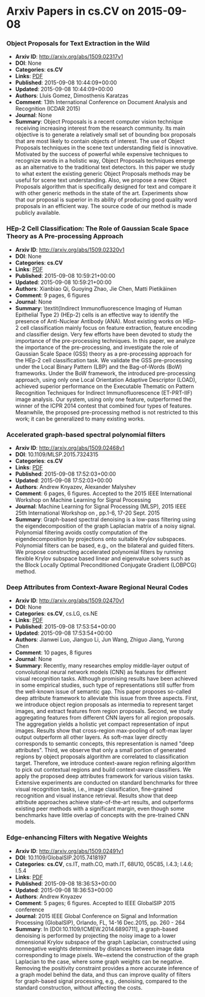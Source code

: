 # Arxiv Papers in cs.CV on 2015-09-08
### Object Proposals for Text Extraction in the Wild
- **Arxiv ID**: http://arxiv.org/abs/1509.02317v1
- **DOI**: None
- **Categories**: **cs.CV**
- **Links**: [PDF](http://arxiv.org/pdf/1509.02317v1)
- **Published**: 2015-09-08 10:44:09+00:00
- **Updated**: 2015-09-08 10:44:09+00:00
- **Authors**: Lluis Gomez, Dimosthenis Karatzas
- **Comment**: 13th International Conference on Document Analysis and Recognition
  (ICDAR 2015)
- **Journal**: None
- **Summary**: Object Proposals is a recent computer vision technique receiving increasing interest from the research community. Its main objective is to generate a relatively small set of bounding box proposals that are most likely to contain objects of interest. The use of Object Proposals techniques in the scene text understanding field is innovative. Motivated by the success of powerful while expensive techniques to recognize words in a holistic way, Object Proposals techniques emerge as an alternative to the traditional text detectors.   In this paper we study to what extent the existing generic Object Proposals methods may be useful for scene text understanding. Also, we propose a new Object Proposals algorithm that is specifically designed for text and compare it with other generic methods in the state of the art. Experiments show that our proposal is superior in its ability of producing good quality word proposals in an efficient way. The source code of our method is made publicly available.



### HEp-2 Cell Classification: The Role of Gaussian Scale Space Theory as A Pre-processing Approach
- **Arxiv ID**: http://arxiv.org/abs/1509.02320v1
- **DOI**: None
- **Categories**: **cs.CV**
- **Links**: [PDF](http://arxiv.org/pdf/1509.02320v1)
- **Published**: 2015-09-08 10:59:21+00:00
- **Updated**: 2015-09-08 10:59:21+00:00
- **Authors**: Xianbiao Qi, Guoying Zhao, Jie Chen, Matti Pietikäinen
- **Comment**: 9 pages, 6 figures
- **Journal**: None
- **Summary**: \textit{Indirect Immunofluorescence Imaging of Human Epithelial Type 2} (HEp-2) cells is an effective way to identify the presence of Anti-Nuclear Antibody (ANA). Most existing works on HEp-2 cell classification mainly focus on feature extraction, feature encoding and classifier design. Very few efforts have been devoted to study the importance of the pre-processing techniques. In this paper, we analyze the importance of the pre-processing, and investigate the role of Gaussian Scale Space (GSS) theory as a pre-processing approach for the HEp-2 cell classification task. We validate the GSS pre-processing under the Local Binary Pattern (LBP) and the Bag-of-Words (BoW) frameworks. Under the BoW framework, the introduced pre-processing approach, using only one Local Orientation Adaptive Descriptor (LOAD), achieved superior performance on the Executable Thematic on Pattern Recognition Techniques for Indirect Immunofluorescence (ET-PRT-IIF) image analysis. Our system, using only one feature, outperformed the winner of the ICPR 2014 contest that combined four types of features. Meanwhile, the proposed pre-processing method is not restricted to this work; it can be generalized to many existing works.



### Accelerated graph-based spectral polynomial filters
- **Arxiv ID**: http://arxiv.org/abs/1509.02468v1
- **DOI**: 10.1109/MLSP.2015.7324315
- **Categories**: **cs.CV**
- **Links**: [PDF](http://arxiv.org/pdf/1509.02468v1)
- **Published**: 2015-09-08 17:52:03+00:00
- **Updated**: 2015-09-08 17:52:03+00:00
- **Authors**: Andrew Knyazev, Alexander Malyshev
- **Comment**: 6 pages, 6 figures. Accepted to the 2015 IEEE International Workshop
  on Machine Learning for Signal Processing
- **Journal**: Machine Learning for Signal Processing (MLSP), 2015 IEEE 25th
  International Workshop on , pp.1-6, 17-20 Sept. 2015
- **Summary**: Graph-based spectral denoising is a low-pass filtering using the eigendecomposition of the graph Laplacian matrix of a noisy signal. Polynomial filtering avoids costly computation of the eigendecomposition by projections onto suitable Krylov subspaces. Polynomial filters can be based, e.g., on the bilateral and guided filters. We propose constructing accelerated polynomial filters by running flexible Krylov subspace based linear and eigenvalue solvers such as the Block Locally Optimal Preconditioned Conjugate Gradient (LOBPCG) method.



### Deep Attributes from Context-Aware Regional Neural Codes
- **Arxiv ID**: http://arxiv.org/abs/1509.02470v1
- **DOI**: None
- **Categories**: **cs.CV**, cs.LG, cs.NE
- **Links**: [PDF](http://arxiv.org/pdf/1509.02470v1)
- **Published**: 2015-09-08 17:53:54+00:00
- **Updated**: 2015-09-08 17:53:54+00:00
- **Authors**: Jianwei Luo, Jianguo Li, Jun Wang, Zhiguo Jiang, Yurong Chen
- **Comment**: 10 pages, 8 figures
- **Journal**: None
- **Summary**: Recently, many researches employ middle-layer output of convolutional neural network models (CNN) as features for different visual recognition tasks. Although promising results have been achieved in some empirical studies, such type of representations still suffer from the well-known issue of semantic gap. This paper proposes so-called deep attribute framework to alleviate this issue from three aspects. First, we introduce object region proposals as intermedia to represent target images, and extract features from region proposals. Second, we study aggregating features from different CNN layers for all region proposals. The aggregation yields a holistic yet compact representation of input images. Results show that cross-region max-pooling of soft-max layer output outperform all other layers. As soft-max layer directly corresponds to semantic concepts, this representation is named "deep attributes". Third, we observe that only a small portion of generated regions by object proposals algorithm are correlated to classification target. Therefore, we introduce context-aware region refining algorithm to pick out contextual regions and build context-aware classifiers.   We apply the proposed deep attributes framework for various vision tasks. Extensive experiments are conducted on standard benchmarks for three visual recognition tasks, i.e., image classification, fine-grained recognition and visual instance retrieval. Results show that deep attribute approaches achieve state-of-the-art results, and outperforms existing peer methods with a significant margin, even though some benchmarks have little overlap of concepts with the pre-trained CNN models.



### Edge-enhancing Filters with Negative Weights
- **Arxiv ID**: http://arxiv.org/abs/1509.02491v1
- **DOI**: 10.1109/GlobalSIP.2015.7418197
- **Categories**: **cs.CV**, cs.IT, math.CO, math.IT, 68U10, 05C85, I.4.3; I.4.6; I.5.4
- **Links**: [PDF](http://arxiv.org/pdf/1509.02491v1)
- **Published**: 2015-09-08 18:36:53+00:00
- **Updated**: 2015-09-08 18:36:53+00:00
- **Authors**: Andrew Knyazev
- **Comment**: 5 pages; 6 figures. Accepted to IEEE GlobalSIP 2015 conference
- **Journal**: 2015 IEEE Global Conference on Signal and Information Processing
  (GlobalSIP), Orlando, FL, 14-16 Dec.2015, pp. 260 - 264
- **Summary**: In [DOI:10.1109/ICMEW.2014.6890711], a graph-based denoising is performed by projecting the noisy image to a lower dimensional Krylov subspace of the graph Laplacian, constructed using nonnegative weights determined by distances between image data corresponding to image pixels. We~extend the construction of the graph Laplacian to the case, where some graph weights can be negative. Removing the positivity constraint provides a more accurate inference of a graph model behind the data, and thus can improve quality of filters for graph-based signal processing, e.g., denoising, compared to the standard construction, without affecting the costs.



